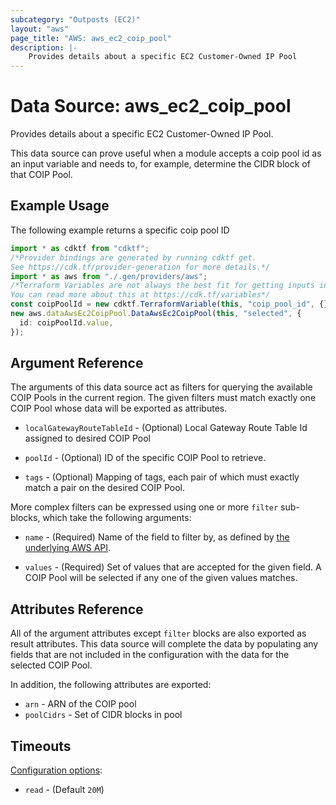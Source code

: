 ```yaml
---
subcategory: "Outposts (EC2)"
layout: "aws"
page_title: "AWS: aws_ec2_coip_pool"
description: |-
    Provides details about a specific EC2 Customer-Owned IP Pool
---
```


# Data Source: aws\_ec2\_coip\_pool

Provides details about a specific EC2 Customer-Owned IP Pool.

This data source can prove useful when a module accepts a coip pool id as
an input variable and needs to, for example, determine the CIDR block of that
COIP Pool.

## Example Usage

The following example returns a specific coip pool ID

```typescript
import * as cdktf from "cdktf";
/*Provider bindings are generated by running cdktf get.
See https://cdk.tf/provider-generation for more details.*/
import * as aws from "./.gen/providers/aws";
/*Terraform Variables are not always the best fit for getting inputs in the context of Terraform CDK.
You can read more about this at https://cdk.tf/variables*/
const coipPoolId = new cdktf.TerraformVariable(this, "coip_pool_id", {});
new aws.dataAwsEc2CoipPool.DataAwsEc2CoipPool(this, "selected", {
  id: coipPoolId.value,
});

```

## Argument Reference

The arguments of this data source act as filters for querying the available
COIP Pools in the current region. The given filters must match exactly one
COIP Pool whose data will be exported as attributes.

*   `localGatewayRouteTableId` - (Optional) Local Gateway Route Table Id assigned to desired COIP Pool

*   `poolId` - (Optional) ID of the specific COIP Pool to retrieve.

*   `tags` - (Optional) Mapping of tags, each pair of which must exactly match
    a pair on the desired COIP Pool.

More complex filters can be expressed using one or more `filter` sub-blocks,
which take the following arguments:

*   `name` - (Required) Name of the field to filter by, as defined by
    [the underlying AWS API](https://docs.aws.amazon.com/AWSEC2/latest/APIReference/API_DescribeCoipPools.html).

*   `values` - (Required) Set of values that are accepted for the given field.
    A COIP Pool will be selected if any one of the given values matches.

## Attributes Reference

All of the argument attributes except `filter` blocks are also exported as
result attributes. This data source will complete the data by populating
any fields that are not included in the configuration with the data for
the selected COIP Pool.

In addition, the following attributes are exported:

* `arn` - ARN of the COIP pool
* `poolCidrs` - Set of CIDR blocks in pool

## Timeouts

[Configuration options](https://developer.hashicorp.com/terraform/language/resources/syntax#operation-timeouts):

* `read` - (Default `20M`)

